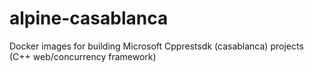 # alpine-casablanca
Docker images for building Microsoft Cpprestsdk (casablanca) projects (C++ web/concurrency framework)



